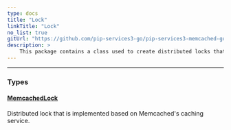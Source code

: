 ```yaml
---
type: docs
title: "Lock"
linkTitle: "Lock"
no_list: true
gitUrl: "https://github.com/pip-services3-go/pip-services3-memcached-go"
description: >
    This package contains a class used to create distributed locks that are implemented based on Memcached's caching service.
---
```

---

<div class="module-body"> 


### Types

#### [MemcachedLock](memcached_lock)
Distributed lock that is implemented based on Memcached's caching service.

</div>
